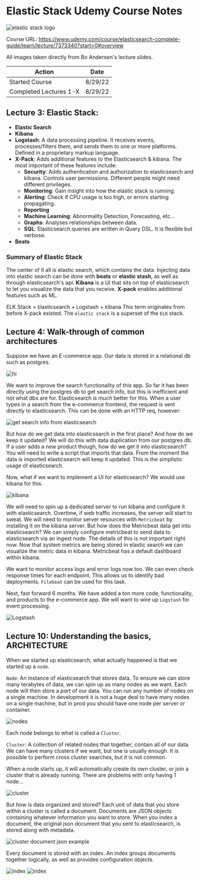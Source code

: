 # Elastic Stack Udemy Course Notes

![elastic stack logo](course-diagrams/Screenshot%20from%202022-07-29%2016-23-07.png)

Course URL: https://www.udemy.com/course/elasticsearch-complete-guide/learn/lecture/7373340?start=0#overview

All images taken directly from Bo Andersen's lecture slides.

| Action                 | Date    |
| ---------------------- | ------- |
| Started Course         | 8/29/22 |
| Completed Lectures 1-X | 8/29/22 |

## Lecture 3: Elastic Stack:

-   **Elastic Search**
-   **Kibana**
-   **Logstash**: A data processing pipeline. It receives events, processes/filters them, and sends them to one or more platforms. Defined in a proprietary markup language.
-   **X-Pack**: Adds additional features to the Elasticsearch & kibana. The most important of these features include:
    -   **Security**: Adds authentication and authorization to elasticsearch and kibana. Controls user permissions. Different people might need different privileges.
    -   **Monitoring**: Gain insight into how the elastic stack is running.
    -   **Alerting**: Check if CPU usage is too high, or errors starting propagating.
    -   **Reporting**
    -   **Machine Learning**: Abnormality Detection, Forecasting, etc...
    -   **Graphs**: Analyses relationships between data.
    -   **SQL**: Elasticsearch queries are written in Query DSL. It is flexible but verbose.
-   **Beats**

### Summary of Elastic Stack

The center of it all is elastic search, which contains the data. Injecting data into elastic search can be done with **beats** or **elastic stash**, as well as through elasticsearch's api. **Kibana** is a UI that sits on top of elasticsearch to let you visualize the data that you receive. **X-pack** enables additional features such as ML.

ELK Stack = `E`lasticsearch + `L`ogstash + `K`ibana
This term originates from before X-pack existed. The `elastic stack` is a superset of the `ELK` stack.

## Lecture 4: Walk-through of common architectures

Suppose we have an E-commerce app. Our data is stored in a relational db such as postgres.

![hi](./course-diagrams/asdasd.png)

We want to improve the search functionality of this app. So far it has been directly using the postgres db to get search info, but this is inefficient and not what dbs are for. Elasticsearch is _much_ better for this. When a user types in a search from the e-commerce frontend, the request is sent directly to elasticsearch. This can be done with an HTTP req, however:

![get search info from elasticsearch](course-diagrams/Screenshot%20from%202022-07-29%2015-31-53.png)

But how do we get data into elasticsearch in the first place? And how do we keep it updated? We will do this with data duplication from our postgres db. If a user adds a new product though, how do we get it into elasticsearch? You will need to write a script that imports that data. From the moment the data is imported elasticsearch will keep it updated. This is the simplistic usage of elasticsearch.
<br>

Now, what if we want to implement a UI for elasticsearch? We would use kibana for this.

![kibana](course-diagrams/Screenshot%20from%202022-07-29%2015-37-38.png)

We will need to spin up a dedicated server to run kibana and configure it with elasticsearch. Overtime, if web traffic increases, the server will start to sweat. We will need to monitor server resources with `Metricbeat` by installing it on the kibana server. But how does the Metricbeat data get into elasticsearch? We can simply configure metricbeat to send data to elasticsearch via an ingest node. The details of this is not important right now. Now that system metrics are being stored in elastic search we can visualize the metric data in kibana. Metricbeat has a default dashboard within kibana.

We want to monitor access logs and error logs now too. We can even check response times for each endpoint. This allows us to identify bad deployments. `Filebeat` can be used for this task.

Next, fast forward 6 months. We have added a ton more code, functionality, and products to the e-commerce app. We will want to wire up `Logstash` for event processing.

![Logstash](course-diagrams/Screenshot%20from%202022-07-29%2015-48-44.png)

## Lecture 10: Understanding the basics, ARCHITECTURE

When we started up elasticsearch, what actually happened is that we started up a `node`.

`Node`: An instance of elasticsearch that stores data. To ensure we can store many terabytes of data, we can spin up as many nodes as we want. Each node will then store a _part_ of our data. You can run any number of nodes on a single machine. In development it is not a huge deal to have many nodes on a single machine, but in prod you should have one node per server or container.

![nodes](course-diagrams/elasticsearchnodes.png)

Each node belongs to what is called a `Cluster`.

`Cluster`: A collection of related nodes that together, contain all of our data. We can have many clusters if we want, but one is usually enough. It is possible to perform cross cluster searches, but it is not common.

When a node starts up, it will automatically create its own cluster, or join a cluster that is already running. There are problems with only having 1 node...

![cluster](course-diagrams/cluster.png)

But how is data organized and stored? Each unit of data that you store within a cluster is called a document. Documents are JSON objects containing whatever information you want to store. When you index a document, the original json document that you sent to elasticsearch, is stored along with metadata.

![cluster document json example](course-diagrams/Screen%20Shot%202022-07-29%20at%204.56.00%20PM.png)

Every document is stored with an index. An index groups documents together logically, as well as provides configuration objects. 

![index](course-diagrams/indexes.png)
![index](course-diagrams/lecture10summary.png)